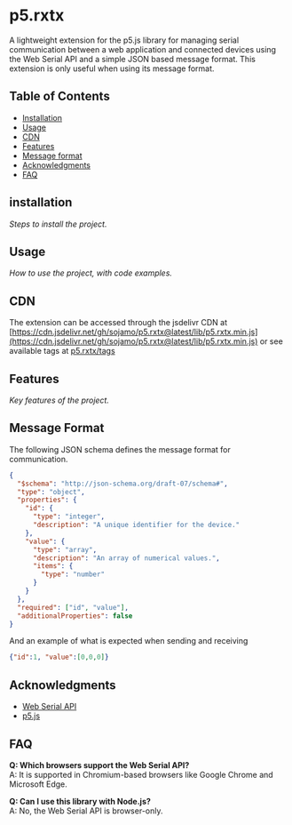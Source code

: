 # p5.rxtx

A lightweight extension for the p5.js library for managing serial communication between a web application and connected devices using the Web Serial API and a simple JSON based message format. This extension is only useful when using its message format.


## Table of Contents

- [Installation](#installation)
- [Usage](#usage)
- [CDN](#cdn)
- [Features](#features)
- [Message format](#message-format)
- [Acknowledgments](#acknowledgments)
- [FAQ](#faq)

## installation

*Steps to install the project.*

## Usage

*How to use the project, with code examples.*

## CDN

The extension can be accessed through the jsdelivr CDN at [https://cdn.jsdelivr.net/gh/sojamo/p5.rxtx@latest/lib/p5.rxtx.min.js](https://cdn.jsdelivr.net/gh/sojamo/p5.rxtx@latest/lib/p5.rxtx.min.js) or see available tags at [p5.rxtx/tags](https://github.com/sojamo/p5.rxtx/tags)

## Features

*Key features of the project.*

## Message Format

The following JSON schema defines the message format for communication.

```JSON
{
  "$schema": "http://json-schema.org/draft-07/schema#",
  "type": "object",
  "properties": {
    "id": {
      "type": "integer",
      "description": "A unique identifier for the device."
    },
    "value": {
      "type": "array",
      "description": "An array of numerical values.",
      "items": {
        "type": "number"
      }
    }
  },
  "required": ["id", "value"],
  "additionalProperties": false
}
```

And an example of what is expected when sending and receiving

```JSON
{"id":1, "value":[0,0,0]}
```

## Acknowledgments

- [Web Serial API](https://developer.mozilla.org/en-US/docs/Web/API/Serial)
- [p5.js](https://p5js.org/)

## FAQ

**Q: Which browsers support the Web Serial API?**  
A: It is supported in Chromium-based browsers like Google Chrome and Microsoft Edge.

**Q: Can I use this library with Node.js?**  
A: No, the Web Serial API is browser-only.